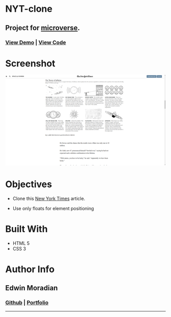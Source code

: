 # **NYT-clone**

## Project for [microverse](https://www.microverse.org).

### [View Demo](https://raw.githack.com/edwinmoradian90/NYT-clone/master/index.html) | [View Code](https://github.com/edwinmoradian90/NYT-clone)

# Screenshot

![New York Times](./assets/images/screenshot.png)

# Objectives

- Clone this [New York Times](https://www.nytimes.com/2014/03/18/science/space/detection-of-waves-in-space-buttresses-landmark-theory-of-big-bang.html?_r=0) article.

- Use only floats for element positioning

# Built With

- HTML 5
- CSS 3

# Author Info

## Edwin Moradian

### [Github](https:github.com/edwinmoradian90) | [Portfolio](https://edwinmoradian90.github.io)

---
